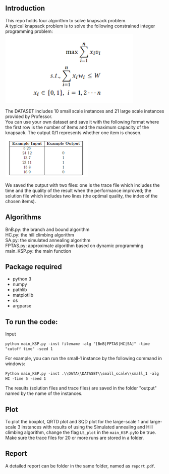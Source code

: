 ## Introduction
This repo holds four algorithm to solve knapsack problem. \
A typical knapsack problem is to solve the following constrained integer programming problem: \
![](image_1.png)

The DATASET includes 10 small scale instances and 21 large scale instances provided by Professor.\
You can use your own dataset and save it with the following format where the first row is the number of items and the maximum capacity of the knapsack.
The output 0/1 represents whether one item is chosen.\
![](image_2.png)

We saved the output with two files: one is the trace file which includes the time and the quality of the result when the 
performance improved; the solution file which includes two lines (the optimal quality, the index of the chosen items).


## Algorithms
BnB.py: the branch and bound algorithm \
HC.py: the hill climbing algorithm \
SA.py: the simulated annealing algorithm \
FPTAS.py: approximate algorithm based on dynamic programming \
main_KSP.py: the main function

## Package required
* python 3
* numpy
* pathlib
* matplotlib
* os
* argparse


## To run the code:
Input
```angular2html
python main_KSP.py -inst filename -alg "[BnB|FPTAS|HC|SA]" -time "cutoff time" -seed 1
```
For example, you can run the small-1 instance by the following command in windows:
```angular2html
Python main_KSP.py -inst .\\DATA\\DATASET\\small_scale\\small_1 -alg HC -time 5 -seed 1
```
The results (solution files and trace files) are saved in the folder "output" named by the name of the instances.

## Plot
To plot the boxplot, QRTD plot and SQD plot for the large-scale 1 and large-scale 3 instances with 
results of using the Simulated annealing and Hill climbing algorithm,
change the flag ```LS_plot``` in the ```main_KSP.py```to be true.
Make sure the trace files for 20 or more runs are stored in a folder.

## Report
A detailed report can be folder in the same folder, named as ```report.pdf```.
